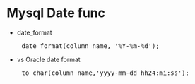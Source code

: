 # Mysql Date func
* date_format
<pre>
	date_format(column_name, '%Y-%m-%d');</pre>
* vs Oracle date format
<pre>
	to_char(column_name,'yyyy-mm-dd hh24:mi:ss');
</pre>